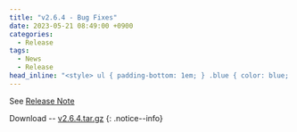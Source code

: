 ```yaml
---
title: "v2.6.4 - Bug Fixes"
date: 2023-05-21 08:49:00 +0900
categories:
  - Release
tags:
  - News
  - Release
head_inline: "<style> ul { padding-bottom: 1em; } .blue { color: blue; }</style>"
---
```


See [Release Note](https://github.com/open5gs/open5gs/releases/tag/v2.6.4)

Download -- [v2.6.4.tar.gz](https://github.com/open5gs/open5gs/archive/v2.6.4.tar.gz)
{: .notice--info}
